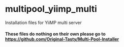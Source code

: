 # multipool_yiimp_multi
Installation files for YiiMP multi server

#### These files do nothing on their own please go to https://github.com/Original-Tasty/Multi-Pool-Installer
